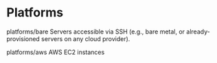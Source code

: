 Platforms
=========

platforms/bare
  Servers accessible via SSH (e.g., bare metal, or already-provisioned
  servers on any cloud provider).

platforms/aws
  AWS EC2 instances
